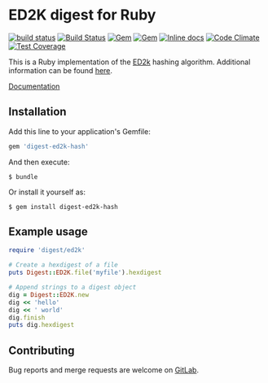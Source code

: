 # ED2K digest for Ruby

[![build status](https://gitlab.com/valeth/digest-ed2k-hash.rb/badges/master/build.svg)](https://gitlab.com/valeth/digest-ed2k-hash.rb/commits/master)
[![Build Status](https://travis-ci.org/valeth/digest-ed2k-hash.rb.svg?branch=master)](https://travis-ci.org/valeth/digest-ed2k-hash.rb)
[![Gem](https://img.shields.io/gem/v/digest-ed2k-hash.svg)](https://rubygems.org/gems/digest-ed2k-hash)
[![Gem](https://img.shields.io/gem/dt/digest-ed2k-hash.svg)](https://rubygems.org/gems/digest-ed2k-hash)
[![Inline docs](https://inch-ci.org/github/valeth/digest-ed2k-hash.rb.svg?branch=master&style=shields)](https://inch-ci.org/github/valeth/digest-ed2k-hash.rb)
[![Code Climate](https://codeclimate.com/github/valeth/digest-ed2k-hash.rb/badges/gpa.svg)](https://codeclimate.com/github/valeth/digest-ed2k-hash.rb)
[![Test Coverage](https://codeclimate.com/github/valeth/digest-ed2k-hash.rb/badges/coverage.svg)](https://codeclimate.com/github/valeth/digest-ed2k-hash.rb/coverage)

This is a Ruby implementation of the [ED2k](https://en.wikipedia.org/wiki/Ed2k_URI_scheme#eD2k_hash_algorithm) hashing algorithm.
Additional information can be found [here](http://wiki.anidb.net/w/Ed2k-hash).

[Documentation](http://www.rubydoc.info/gems/digest-ed2k-hash)

## Installation

Add this line to your application's Gemfile:

```ruby
gem 'digest-ed2k-hash'
```

And then execute:

    $ bundle

Or install it yourself as:

    $ gem install digest-ed2k-hash


## Example usage

```ruby
require 'digest/ed2k'

# Create a hexdigest of a file
puts Digest::ED2K.file('myfile').hexdigest

# Append strings to a digest object
dig = Digest::ED2K.new
dig << 'hello'
dig << ' world'
dig.finish
puts dig.hexdigest
```


## Contributing

Bug reports and merge requests are welcome on [GitLab](https://gitlab.com/valeth/digest-ed2k-hash.rb).
